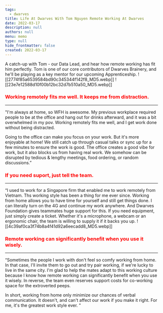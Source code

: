 ```yaml
---
tags: 
  - dwarves
title: Life At Dwarves With Tom Nguyen Remote Working At Dwarves
date: 2022-03-17
description: null
authors: null
menu: memo
type: null
hide_frontmatter: false
created: 2022-03-17
---
```


A catch-up with Tom - our Data Lead, and hear how remote working has fit him perfectly. Tom is one of our core contributors of Dwarves Brainery, and he'll be playing as a key mentor for our upcoming Apprenticeship.
![[2774f85a6539584bd90c345344f142f8_MD5.webp]]
![[23e7e12588d10f00b12bc32d7b510a50_MD5.webp]]

### <span style='color:red'>Working remotely fits me well. It keeps me from distraction.</span>
---

"I'm always at home, so WFH is awesome. My previous workplace required people to be at the office and hang out for drinks afterward, and it was a bit overwhelmed in my pov. Working remotely fits me well, and I get work done without being distracted.

Going to the office can make you focus on your work. But it's more enjoyable at home! We still catch up through casual talks or sync up for a few minutes to ensure the work is good. The office creates a good vibe for work, but it also blocks us from having real work. We somehow can be disrupted by tedious & lengthy meetings, food ordering, or random discussions.”

### <span style='color:red'>If you need suport, just tell the team.</span>
---
“I used to work for a Singapore firm that enabled me to work remotely from Vietnam. Ths working style has been a thing for me ever since. Working from home allows you to have time for yourself and still get things done. I can literally turn on the 4G and continue my work anywhere. And Dwarves Foundation gives teammates huge support for this. If you need equipment, just simply create a ticket. Whether it's a microphone, a webcam or an ergonomic chair, the team is willing to supply it if it backs you up.
![[4c39af0ca3f74b8a4f41d92a6eecadd8_MD5.webp]]

### <span style='color:red'>Remote working can significantly benefit when you use it wisely.</span>
---

“Sometimes the people I work with don't feel so comfy working from home. In that case, I'll invite them to go out and try pair working, if we're lucky to live in the same city. I'm glad to help the mates adapt to this working culture because I know how remote working can significantly benefit when you use it wisely. In reverse, the team even reserves support costs for co-working space for the extroverted peeps.

In short, working from home only minimize our chances of verbal communication. It doesn't, and can't affect our work if you make it right. For me, it's the greatest work style ever. "
